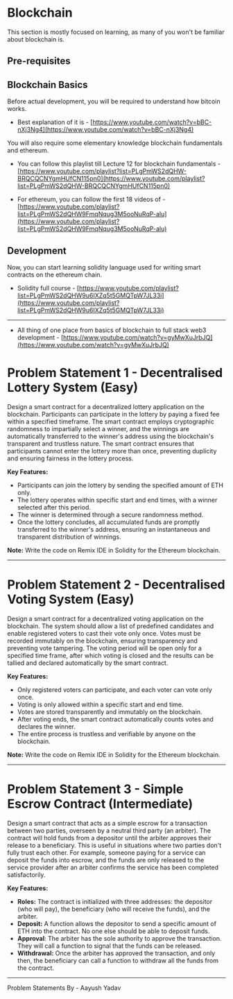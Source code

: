 # Blockchain

This section is mostly focused on learning, as many of you won't be familiar about blockchain is.

## Pre-requisites

## Blockchain Basics

Before actual development, you will be required to understand how bitcoin works.

- Best explanation of it is - [https://www.youtube.com/watch?v=bBC-nXj3Ng4](https://www.youtube.com/watch?v=bBC-nXj3Ng4)

You will also require some elementary knowledge blockchain fundamentals and ethereum.

- You can follow this playlist till Lecture 12 for blockchain fundamentals - [https://www.youtube.com/playlist?list=PLgPmWS2dQHW-BRQCQCNYgmHUfCN115pn0](https://www.youtube.com/playlist?list=PLgPmWS2dQHW-BRQCQCNYgmHUfCN115pn0)

- For ethereum, you can follow the first 18 videos of - [https://www.youtube.com/playlist?list=PLgPmWS2dQHW9FmqNqug3M5ooNuRqP-alu](https://www.youtube.com/playlist?list=PLgPmWS2dQHW9FmqNqug3M5ooNuRqP-alu)

## Development

Now, you can start learning solidity language used for writing smart contracts on the ethereum chain.

- Solidity full course - [https://www.youtube.com/playlist?list=PLgPmWS2dQHW9u6IXZq5t5GMQTpW7JL33i](https://www.youtube.com/playlist?list=PLgPmWS2dQHW9u6IXZq5t5GMQTpW7JL33i)

---

- All thing of one place from basics of blockchain to full stack web3 development - [https://www.youtube.com/watch?v=gyMwXuJrbJQ](https://www.youtube.com/watch?v=gyMwXuJrbJQ)

# Problem Statement 1 - Decentralised Lottery System (Easy)

Design a smart contract for a decentralized lottery application on the blockchain. Participants can participate in the lottery by paying a fixed fee within a specified timeframe. The smart contract employs cryptographic randomness to impartially select a winner, and the winnings are automatically transferred to the winner's address using the blockchain's transparent and trustless nature. The smart contract ensures that participants cannot enter the lottery more than once, preventing duplicity and ensuring fairness in the lottery process.

**Key Features:**

- Participants can join the lottery by sending the specified amount of ETH only.
- The lottery operates within specific start and end times, with a winner selected after this period.
- The winner is determined through a secure randomness method.
- Once the lottery concludes, all accumulated funds are promptly transferred to the winner's address, ensuring an instantaneous and transparent distribution of winnings.

**Note:** Write the code on Remix IDE in Solidity for the Ethereum blockchain.

---

# Problem Statement 2 - Decentralised Voting System (Easy)

Design a smart contract for a decentralized voting application on the blockchain. The system should allow a list of predefined candidates and enable registered voters to cast their vote only once. Votes must be recorded immutably on the blockchain, ensuring transparency and preventing vote tampering. The voting period will be open only for a specified time frame, after which voting is closed and the results can be tallied and declared automatically by the smart contract.

**Key Features:**

- Only registered voters can participate, and each voter can vote only once.
- Voting is only allowed within a specific start and end time.
- Votes are stored transparently and immutably on the blockchain.
- After voting ends, the smart contract automatically counts votes and declares the winner.
- The entire process is trustless and verifiable by anyone on the blockchain.

**Note:** Write the code on Remix IDE in Solidity for the Ethereum blockchain.

---

# Problem Statement 3 - Simple Escrow Contract (Intermediate)

Design a smart contract that acts as a simple escrow for a transaction between two parties, overseen by a neutral third party (an arbiter). The contract will hold funds from a depositor until the arbiter approves their release to a beneficiary. This is useful in situations where two parties don't fully trust each other. For example, someone paying for a service can deposit the funds into escrow, and the funds are only released to the service provider after an arbiter confirms the service has been completed satisfactorily.

**Key Features:**

- **Roles:** The contract is initialized with three addresses: the depositor (who will pay), the beneficiary (who will receive the funds), and the arbiter.
- **Deposit:** A function allows the depositor to send a specific amount of ETH into the contract. No one else should be able to deposit funds.
- **Approval**: The arbiter has the sole authority to approve the transaction. They will call a function to signal that the funds can be released.
- **Withdrawal:** Once the arbiter has approved the transaction, and only then, the beneficiary can call a function to withdraw all the funds from the contract.

---

Problem Statements By - Aayush Yadav
